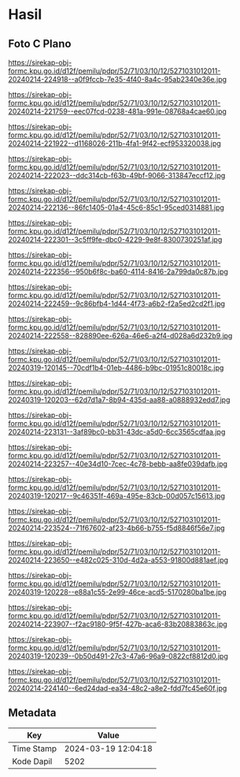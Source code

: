 # Hasil

## Foto C Plano

https://sirekap-obj-formc.kpu.go.id/d12f/pemilu/pdpr/52/71/03/10/12/5271031012011-20240214-224918--a0f9fccb-7e35-4f40-8a4c-95ab2340e36e.jpg

https://sirekap-obj-formc.kpu.go.id/d12f/pemilu/pdpr/52/71/03/10/12/5271031012011-20240214-221759--eec07fcd-0238-481a-991e-08768a4cae60.jpg

https://sirekap-obj-formc.kpu.go.id/d12f/pemilu/pdpr/52/71/03/10/12/5271031012011-20240214-221922--d1168026-211b-4fa1-9f42-ecf953320038.jpg

https://sirekap-obj-formc.kpu.go.id/d12f/pemilu/pdpr/52/71/03/10/12/5271031012011-20240214-222023--ddc314cb-f63b-49bf-9066-313847eccf12.jpg

https://sirekap-obj-formc.kpu.go.id/d12f/pemilu/pdpr/52/71/03/10/12/5271031012011-20240214-222136--86fc1405-01a4-45c6-85c1-95ced0314881.jpg

https://sirekap-obj-formc.kpu.go.id/d12f/pemilu/pdpr/52/71/03/10/12/5271031012011-20240214-222301--3c5ff9fe-dbc0-4229-9e8f-8300730251af.jpg

https://sirekap-obj-formc.kpu.go.id/d12f/pemilu/pdpr/52/71/03/10/12/5271031012011-20240214-222356--950b6f8c-ba60-4114-8416-2a799da0c87b.jpg

https://sirekap-obj-formc.kpu.go.id/d12f/pemilu/pdpr/52/71/03/10/12/5271031012011-20240214-222459--9c86bfb4-1d44-4f73-a6b2-f2a5ed2cd2f1.jpg

https://sirekap-obj-formc.kpu.go.id/d12f/pemilu/pdpr/52/71/03/10/12/5271031012011-20240214-222558--828890ee-626a-46e6-a2f4-d028a6d232b9.jpg

https://sirekap-obj-formc.kpu.go.id/d12f/pemilu/pdpr/52/71/03/10/12/5271031012011-20240319-120145--70cdf1b4-01eb-4486-b9bc-01951c80018c.jpg

https://sirekap-obj-formc.kpu.go.id/d12f/pemilu/pdpr/52/71/03/10/12/5271031012011-20240319-120203--62d7d1a7-8b94-435d-aa88-a0888932edd7.jpg

https://sirekap-obj-formc.kpu.go.id/d12f/pemilu/pdpr/52/71/03/10/12/5271031012011-20240214-223131--3af89bc0-bb31-43dc-a5d0-6cc3565cdfaa.jpg

https://sirekap-obj-formc.kpu.go.id/d12f/pemilu/pdpr/52/71/03/10/12/5271031012011-20240214-223257--40e34d10-7cec-4c78-bebb-aa8fe039dafb.jpg

https://sirekap-obj-formc.kpu.go.id/d12f/pemilu/pdpr/52/71/03/10/12/5271031012011-20240319-120217--9c46351f-469a-495e-83cb-00d057c15613.jpg

https://sirekap-obj-formc.kpu.go.id/d12f/pemilu/pdpr/52/71/03/10/12/5271031012011-20240214-223524--71f67602-af23-4b66-b755-f5d8846f56e7.jpg

https://sirekap-obj-formc.kpu.go.id/d12f/pemilu/pdpr/52/71/03/10/12/5271031012011-20240214-223650--e482c025-310d-4d2a-a553-91800d881aef.jpg

https://sirekap-obj-formc.kpu.go.id/d12f/pemilu/pdpr/52/71/03/10/12/5271031012011-20240319-120228--e88a1c55-2e99-46ce-acd5-5170280ba1be.jpg

https://sirekap-obj-formc.kpu.go.id/d12f/pemilu/pdpr/52/71/03/10/12/5271031012011-20240214-223907--f2ac9180-9f5f-427b-aca6-83b20883863c.jpg

https://sirekap-obj-formc.kpu.go.id/d12f/pemilu/pdpr/52/71/03/10/12/5271031012011-20240319-120239--0b50d491-27c3-47a6-96a9-0822cf8812d0.jpg

https://sirekap-obj-formc.kpu.go.id/d12f/pemilu/pdpr/52/71/03/10/12/5271031012011-20240214-224140--6ed24dad-ea34-48c2-a8e2-fdd7fc45e60f.jpg


## Metadata

| Key        | Value               |
| ---------- | ------------------- |
| Time Stamp | 2024-03-19 12:04:18 |
| Kode Dapil | 5202                |



